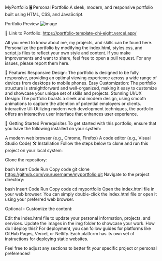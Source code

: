 MyPortfolio
🖥️ Personal Portfolio
A sleek, modern, and responsive portfolio built using HTML, CSS, and JavaScript.

Portfolio Preview
![image](https://github.com/user-attachments/assets/69576906-2d77-4820-8060-23b28412cd1a)

🔗 Link to Portfolio: https://portfolio-template-chi-eight.vercel.app/

All you need to know about me, my projects, and skills can be found here. Personalize the portfolio by modifying the index.html, styles.css, and script.js files to reflect your own style and content. If you make improvements and want to share, feel free to open a pull request. For any issues, please report them here.

🎉 Features
Responsive Design: The portfolio is designed to be fully responsive, providing an optimal viewing experience across a wide range of devices from desktops to mobile phones.
Easy Customization: The portfolio structure is straightforward and well-organized, making it easy to customize and showcase your unique set of skills and projects.
Stunning UI/UX Design: The portfolio boasts a sleek and modern design, using smooth animations to capture the attention of potential employers or clients.
Interactive UI: Utilizing modern web development techniques, the portfolio offers an interactive user interface that enhances user experience.

🚀 Getting Started
Prerequisites
To get started with this portfolio, ensure that you have the following installed on your system:

A modern web browser (e.g., Chrome, Firefox)
A code editor (e.g., Visual Studio Code)
🛠️ Installation
Follow the steps below to clone and run this project on your local system:

Clone the repository:

bash
Insert Code
Run
Copy code
git clone https://github.com/yourusername/myportfolio.git
Navigate to the project directory:

bash
Insert Code
Run
Copy code
cd myportfolio
Open the index.html file in your web browser: You can simply double-click the index.html file or open it using your preferred web browser.

Optional - Customize the content:

Edit the index.html file to update your personal information, projects, and services.
Update the images in the img folder to showcase your work.
How do I deploy this?
For deployment, you can follow guides for platforms like GitHub Pages, Vercel, or Netlify. Each platform has its own set of instructions for deploying static websites.

Feel free to adjust any sections to better fit your specific project or personal preferences!
